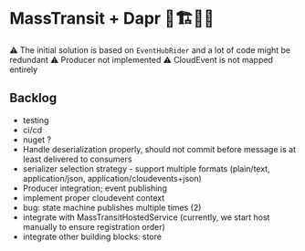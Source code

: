 # MassTransit + Dapr 🚧🏗👷‍♂️

⚠ The initial solution is based on `EventHubRider` and a lot of code might be redundant
⚠ Producer not implemented
⚠ CloudEvent is not mapped entirely

## Backlog

* testing
* ci/cd
* nuget ? 
* Handle deserialization properly, should not commit before message is at least delivered to consumers
* serializer selection strategy - support multiple formats (plain/text, application/json, application/cloudevents+json)
* Producer integration; event publishing
* implement proper cloudevent context
* bug: state machine publishes multiple times (2)
* integrate with MassTransitHostedService (currently, we start host manually to ensure registration order)
* integrate other building blocks: store
